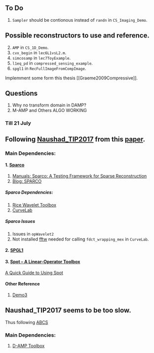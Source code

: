## To Do

1. `Sampler` should be contionous instead of `randn` in `CS_Imaging_Demo`.

## Possible reconstructors  to use and reference. 
2. `AMP` in  `CS_1D_Demo`.
3. `cvx_begin` in `lec6L1vsL2.m`.
4. `simcosamp` in `lec7ToyExample`. 
5. `l1eq_pd` in `compressed_sensing_example`.
6. `spgl1` in `RecFullImageFromCompImage`.

 Implemment some form this thesis [[Graeme2009Compressive]].

## Questions
1. Why no transform domain in DAMP?
2. M-AMP and Others ALGO WORKING 







### Till 21 July


## Following [Naushad_TIP2017](https://in.mathworks.com/matlabcentral/fileexchange/62713-naushad_tip2017) from this [paper](https://doi.org/10.1109/TIP.2017.2700719).


### Main Dependencies:
#### 1. [Sparco](https://github.com/MPF-Optimization-Laboratory/Sparco)

1. [Manuals: Sparco: A Testing Framework for Sparse Reconstruction](https://personal.math.ubc.ca/~oyilmaz/preprints/sparco.pdf)
2. [Blog: SPARCO
](https://friedlander.io/software/sparco/)

##### Sparco Dependencies:

1. [Rice Wavelet Toolbox](https://github.com/ricedsp/rwt)
2. [CurveLab](http://www.curvelet.org/)

##### Sparco Issues

1. Issues in `opWavelet2`
2. Not installed [fftw](https://www.fftw.org/) needed for calling `fdct_wrapping_mex` in `CurveLab`.


#### 2. [SPGL1](https://friedlander.io/spgl1/)

#### 3. [Spot – A Linear-Operator Toolbox](https://github.com/mpf/spot)

[A Quick Guide to Using Spot](https://www.cs.ubc.ca/labs/scl/spot/guide_quick2.html)


#### Other Reference

1. [Demo3](http://dgci2014.diism.unisi.it/demos/demo3.pdf)


## Naushad_TIP2017 seems to be too slow. 

Thus following [ABCS](https://doi.org/10.1109/ACCESS.2020.3006861)

### Main Dependencies:

1. [D-AMP Toolbox](https://github.com/ricedsp/D-AMP_Toolbox)

